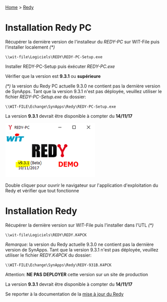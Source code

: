 [Home](../sitemap.md) > [Redy](index.md)

# Installation Redy PC

Récupérer la dernière version de l'installeur du *REDY-PC* sur WIT-File puis l'installer localement _(*)_
```
\\wit-file\Logiciels\REDY\REDY-PC-Setup.exe
```
Installer REDY-PC-Setup puis éxécuter *REDY-PC.exe*

Vérifier que la version est **9.3.1** ou **supérieure**

_(*)_ la version du Redy PC actuelle 9.3.0 ne contient pas la dernière version de SynApps. Tant que la version 9.3.1 n'est pas déployée, veuillez utiliser le fichier *REDY-PC-Setup.exe* du dossier:
```
\\WIT-FILE\Echange\SynApps\Redy\REDY-PC-Setup.exe
```
La version **9.3.1** devrait être disponible à compter du **14/11/17**

![RedyPC](assets/install_1.png)

Double cliquer pour ouvrir le navigateur sur l'application d'exploitation du Redy et vérifier que tout fonctionne

# Installation Redy

Récupérer la dernière version sur WIT-File puis l'installer dans l'UTL _(*)_
```
\\wit-file\Logiciels\REDY\REDY.K4PCK
```

*Remarque:* la version du Redy actuelle 9.3.0 ne contient pas la dernière version de SynApps. Tant que la version 9.3.1 n'est pas déployée, veuillez utiliser le fichier *REDY.K4PCK* du dossier:

```
\\WIT-FILE\Echange\SynApps\Redy\REDY-931B.K4PCK
```
Attention: **NE PAS DEPLOYER** cette version sur un site de production

La version **9.3.1** devrait être disponible à compter du **14/11/17**

Se reporter à la documentation de la [mise à jour du Redy](http://www.wit.fr/?page_id=14117&download-info=mise-a-jour-dun-redy-faq-70)